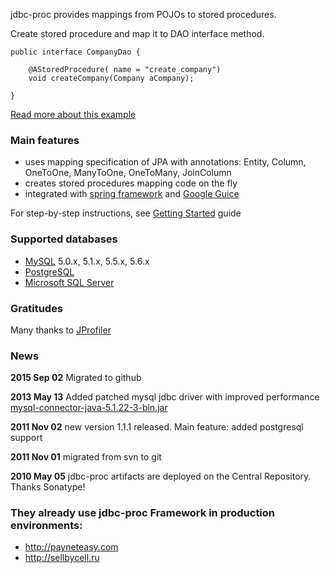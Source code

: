 jdbc-proc provides mappings from POJOs to stored procedures.

Create stored procedure and map it to DAO interface method.
```
public interface CompanyDao {

    @AStoredProcedure( name = "create_company")
    void createCompany(Company aCompany);

}
```

[Read more about this example](https://github.com/payneteasy/jdbc-proc/wiki/ExampleCreateCompany)

### Main features ###
  * uses mapping specification of JPA with annotations: Entity, Column, OneToOne, ManyToOne, OneToMany, JoinColumn
  * creates stored procedures mapping code on the fly
  * integrated with [spring framework](http://www.springsource.org) and [Google Guice](https://github.com/google/guice)

For step-by-step instructions, see [Getting Started](https://github.com/payneteasy/jdbc-proc/wiki/GettingStarted) guide

### Supported databases ###
  * [MySQL](http://mysql.com) 5.0.x, 5.1.x, 5.5.x, 5.6.x
  * [PostgreSQL](http://postgresql.org)
  * [Microsoft SQL Server](http://www.microsoft.com/sqlserver)

### Gratitudes ###
Many thanks to [JProfiler](http://www.ej-technologies.com/products/jprofiler/overview.html)

### News ###
**2015 Sep 02** Migrated to github

**2013 May 13** Added patched mysql jdbc driver with improved performance [mysql-connector-java-5.1.22-3-bin.jar](https://github.com/payneteasy/jdbc-proc/blob/master/mysql-driver/mysql-connector-java-5.1.22-3-bin.jar?raw=true)

**2011 Nov 02** new version 1.1.1 released. Main feature: added postgresql support

**2011 Nov 01** migrated from svn to git

**2010 May 05** jdbc-proc artifacts are deployed on the Central Repository. Thanks Sonatype!

### They already use jdbc-proc Framework in production environments: ###

  * http://payneteasy.com
  * http://sellbycell.ru
